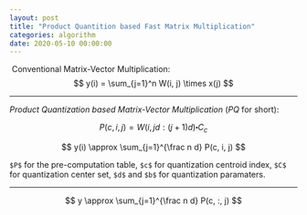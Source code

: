 ```yaml
---
layout: post
title: "Product Quantition based Fast Matrix Multiplication"
categories: algorithm
date: 2020-05-10 00:00:00
---
```


﻿
Conventional Matrix-Vector Multiplication:
$$
y(i) = \sum_{j=1}^n W(i, j) \times x(j)
$$

---

*Product Quantization based Matrix-Vector Multiplication* (*PQ* for short):

$$
P(c, i, j) = W \left( i, jd : (j+1) d \right) \centerdot C_c
$$

$$
y(i) \approx \sum_{j=1}^{\frac n d} P(c, i, j)
$$

`$P$` for the pre-computation table, `$c$` for quantization centroid index, `$C$` for quantization center set, `$d$` and `$b$` for quantization paramaters.

---

$$
y \approx \sum_{j=1}^{\frac n d} P(c, :, j)
$$
